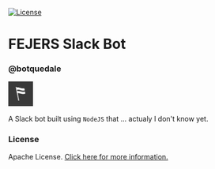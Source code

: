 [![License](https://img.shields.io/badge/License-Apache%202.0-blue.svg)](https://opensource.org/licenses/Apache-2.0)

# FEJERS Slack Bot

### @botquedale

<img src="static/img/fejers.png" height="50" width="50">

A Slack bot built using `NodeJS` that ... actualy I don't know yet.

### License
Apache License. [Click here for more information.](LICENSE)